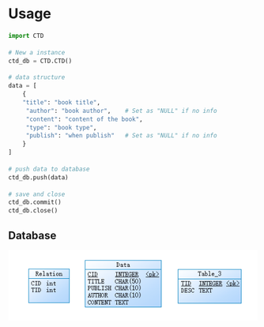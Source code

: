 # Usage
```python
import CTD

# New a instance
ctd_db = CTD.CTD()

# data structure
data = [
    {
    "title": "book title",
     "author": "book author",    # Set as "NULL" if no info
     "content": "content of the book",
     "type": "book type",
     "publish": "when publish"   # Set as "NULL" if no info
    }  
]

# push data to database
ctd_db.push(data)

# save and close
ctd_db.commit()
ctd_db.close()

```

## Database

![Snipaste_2022-06-15_20-30-33](pic/Snipaste_2022-06-15_20-30-33.png)